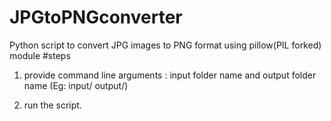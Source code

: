 # JPGtoPNGconverter
Python script to convert JPG images to PNG format using pillow(PIL forked) module
#steps
1. provide command line arguments : input folder name and output folder name (Eg: input/ output/)

2. run the script.
